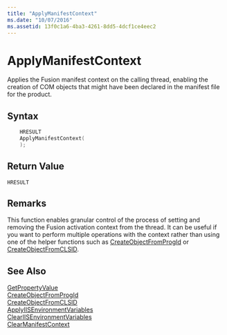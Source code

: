 ```yaml
---
title: "ApplyManifestContext"
ms.date: "10/07/2016"
ms.assetid: 13f0c1a6-4ba3-4261-8dd5-4dcf1ce4eec2
---
```

# ApplyManifestContext
Applies the Fusion manifest context on the calling thread, enabling the creation of COM objects that might have been declared in the manifest file for the product.  
  
## Syntax  
  
```cpp  
    HRESULT  
    ApplyManifestContext(  
    );  
```  
  
## Return Value  
 `HRESULT`  
  
## Remarks  
 This function enables granular control of the process of setting and removing the Fusion activation context from the thread. It can be useful if you want to perform multiple operations with the context rather than using one of the helper functions such as [CreateObjectFromProgId](../../extensions/express-api-reference/createobjectfromprogid.md) or [CreateObjectFromCLSID](../../extensions/express-api-reference/createobjectfromclsid.md).  
  
## See Also  
 [GetPropertyValue](../../extensions/express-api-reference/getpropertyvalue.md)   
 [CreateObjectFromProgId](../../extensions/express-api-reference/createobjectfromprogid.md)   
 [CreateObjectFromCLSID](../../extensions/express-api-reference/createobjectfromclsid.md)   
 [ApplyIISEnvironmentVariables](../../extensions/express-api-reference/applyiisenvironmentvariables.md)   
 [ClearIISEnvironmentVariables](../../extensions/express-api-reference/cleariisenvironmentvariables.md)   
 [ClearManifestContext](../../extensions/express-api-reference/clearmanifestcontext.md)